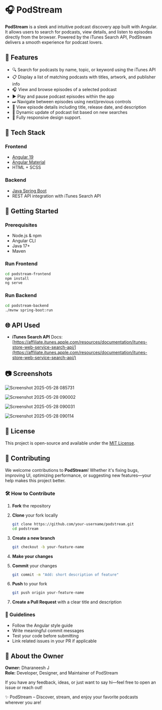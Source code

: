 # 🎧 PodStream

**PodStream** is a sleek and intuitive podcast discovery app built with Angular. It allows users to search for podcasts, view details, and listen to episodes directly from the browser. Powered by the iTunes Search API, PodStream delivers a smooth experience for podcast lovers.

## 🌟 Features

- 🔍 Search for podcasts by name, topic, or keyword using the iTunes API
- 📋 Display a list of matching podcasts with titles, artwork, and publisher info
- 🎧 View and browse episodes of a selected podcast
- ▶️ Play and pause podcast episodes within the app
- ⏭ Navigate between episodes using next/previous controls
- 📂 View episode details including title, release date, and description
- 🔄 Dynamic update of podcast list based on new searches
- 📱 Fully responsive design support.


## 🧩 Tech Stack

### Frontend
- [Angular 19](https://angular.io/)
- [Angular Material](https://material.angular.io/)
- HTML + SCSS

### Backend
- [Java Spring Boot](https://spring.io/projects/spring-boot)
- REST API integration with iTunes Search API

## 🚀 Getting Started

### Prerequisites

- Node.js & npm
- Angular CLI
- Java 17+
- Maven

### Run Frontend

```bash
cd podstream-frontend
npm install
ng serve
````

### Run Backend

```bash
cd podstream-backend
./mvnw spring-boot:run
```

## 🌐 API Used

* **iTunes Search API**
  Docs: [https://affiliate.itunes.apple.com/resources/documentation/itunes-store-web-service-search-api/](https://affiliate.itunes.apple.com/resources/documentation/itunes-store-web-service-search-api/)

## 📷 Screenshots

![Screenshot 2025-05-28 085731](https://github.com/user-attachments/assets/78941d21-d255-4820-bead-6398dc62cfe6)

![Screenshot 2025-05-28 090002](https://github.com/user-attachments/assets/ed84feab-6eb0-4118-875f-a0d75b5d8a5d)

![Screenshot 2025-05-28 090031](https://github.com/user-attachments/assets/47020808-9b64-4601-bb34-499486b19d26)

![Screenshot 2025-05-28 090114](https://github.com/user-attachments/assets/7c52be24-c130-4540-86f9-d1bae5c2ade3)


## 📄 License

This project is open-source and available under the [MIT License](LICENSE).

## 👥 Contributing

We welcome contributions to **PodStream**! Whether it's fixing bugs, improving UI, optimizing performance, or suggesting new features—your help makes this project better.

### 🛠 How to Contribute

1. **Fork** the repository
2. **Clone** your fork locally

   ```bash
   git clone https://github.com/your-username/podstream.git
   cd podstream
   ```
3. **Create a new branch**

   ```bash
   git checkout -b your-feature-name
   ```
4. **Make your changes**
5. **Commit** your changes

   ```bash
   git commit -m "Add: short description of feature"
   ```
6. **Push** to your fork

   ```bash
   git push origin your-feature-name
   ```
7. **Create a Pull Request** with a clear title and description

### 📌 Guidelines

* Follow the Angular style guide
* Write meaningful commit messages
* Test your code before submitting
* Link related issues in your PR if applicable


## 👤 About the Owner

**Owner:** Dharaneesh J<br>
**Role:** Developer, Designer, and Maintainer of PodStream

If you have any feedback, ideas, or just want to say hi—feel free to open an issue or reach out!


✨ PodStream – Discover, stream, and enjoy your favorite podcasts wherever you are!



